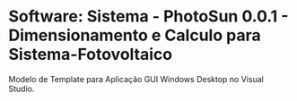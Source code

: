 # Software: Sistema - PhotoSun 0.0.1 - Dimensionamento e Calculo para Sistema-Fotovoltaico
Modelo de Template para Aplicação GUI Windows Desktop no Visual Studio.
